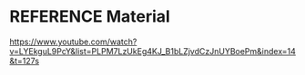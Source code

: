 # REFERENCE Material

https://www.youtube.com/watch?v=LYEkguL9PcY&list=PLPM7LzUkEg4KJ_B1bLZjvdCzJnUYBoePm&index=14&t=127s